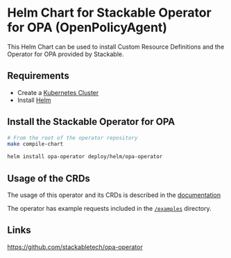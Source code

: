 # Helm Chart for Stackable Operator for OPA (OpenPolicyAgent)

This Helm Chart can be used to install Custom Resource Definitions and the Operator for OPA provided by Stackable.


## Requirements

- Create a [Kubernetes Cluster](../Readme.md)
- Install [Helm](https://helm.sh/docs/intro/install/)


## Install the Stackable Operator for OPA 

```bash
# From the root of the operator repository
make compile-chart

helm install opa-operator deploy/helm/opa-operator
```


## Usage of the CRDs

The usage of this operator and its CRDs is described in the [documentation](https://docs.stackable.tech/opa/index.html)

The operator has example requests included in the [`/examples`](https://github.com/stackabletech/opa/operator/tree/main/examples) directory.


## Links

https://github.com/stackabletech/opa-operator


